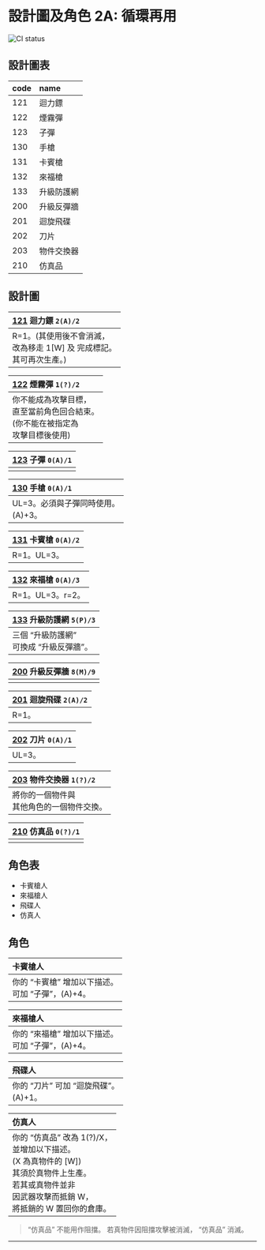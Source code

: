 # 設計圖及角色 2A: 循環再用
![CI status](https://img.shields.io/badge/Star%20Road%20the%20Gathering%20-BP2-yellow.svg)

## 設計圖表

| code | name |
|:-|:-|
|121|迴力鏢|
|122|煙霧彈|
|123|子彈|
|130|手槍|
|131|卡賓槍|
|132|來福槍|
|133|升級防護網|
|200|升級反彈牆|
|201|迴旋飛碟|
|202|刀片|
|203|物件交換器|
|210|仿真品|

## 設計圖

|[121]() 迴力鏢 `2(A)/2`|
|:-|
|R=1。(其使用後不會消滅，<br>改為移走 1[W] 及 完成標記。<br>其可再次生產。)|

|[122]() 煙霧彈 `1(?)/2`|
|:-|
|你不能成為攻擊目標，<br>直至當前角色回合結束。<br>(你不能在被指定為<br>攻擊目標後使用)|

|[123]() 子彈 `0(A)/1`|
|:-|
||

|[130]() 手槍 `0(A)/1`|
|:-|
|UL=3。必須與子彈同時使用。<br>(A)+3。|

|[131]() 卡賓槍 `0(A)/2`|
|:-|
|R=1。UL=3。|

|[132]() 來福槍 `0(A)/3`|
|:-|
|R=1。UL=3。r=2。|

|[133]() 升級防護網 `5(P)/3`|
|:-|
|三個 “升級防護網”<br>可換成 “升級反彈牆”。|

|[200]() 升級反彈牆 `8(M)/9`|
|:-|
||

|[201]() 迴旋飛碟 `2(A)/2`|
|:-|
|R=1。|

|[202]() 刀片 `0(A)/1`|
|:-|
|UL=3。|

|[203]() 物件交換器 `1(?)/2`|
|:-|
|將你的一個物件與<br>其他角色的一個物件交換。|

|[210]() 仿真品 `0(?)/1`|
|:-|
||

## 角色表

- 卡賓槍人
- 來福槍人
- 飛碟人
- 仿真人

## 角色

|卡賓槍人|
|:-|
|你的 “卡賓槍” 增加以下描述。<br>可加 “子彈”，(A)+4。|

|來福槍人|
|:-|
|你的 “來福槍” 增加以下描述。<br>可加 “子彈”，(A)+4。|

|飛碟人|
|:-|
|你的 “刀片” 可加 “迴旋飛碟”。<br>(A)+1。|

|仿真人|
|:-|
|你的 “仿真品” 改為 1(?)/X，<br>並增加以下描述。<br>(X 為真物件的 [W])<br>其須於真物件上生產。<br>若其或真物件並非<br>因武器攻擊而抵銷 W，<br>將抵銷的 W 置回你的倉庫。|

> “仿真品” 不能用作阻擋。
> 若真物件因阻擋攻擊被消滅，
> “仿真品” 消滅。

***
